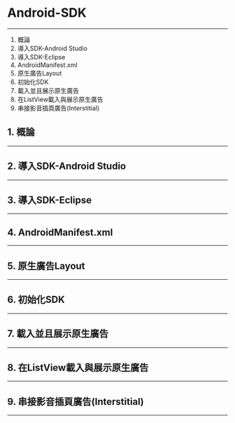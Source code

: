 # Android-SDK
---
1. 概論
2. 導入SDK-Android Studio
3. 導入SDK-Eclipse
4. AndroidManifest.xml
5. 原生廣告Layout
6. 初始化SDK
7. 載入並且展示原生廣告
8. 在ListView載入與展示原生廣告
9. 串接影音插頁廣告(Interstitial)

## 1. 概論
---



## 2. 導入SDK-Android Studio
---

## 3. 導入SDK-Eclipse
---

## 4. AndroidManifest.xml
---

## 5. 原生廣告Layout
---

## 6. 初始化SDK
---

## 7. 載入並且展示原生廣告
--- 

## 8. 在ListView載入與展示原生廣告
---

## 9. 串接影音插頁廣告(Interstitial)
---

